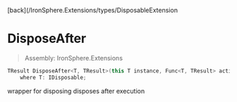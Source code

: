﻿

[back](/IronSphere.Extensions/types/DisposableExtension

# DisposeAfter

> Assembly: IronSphere.Extensions

```csharp
TResult DisposeAfter<T, TResult>(this T instance, Func<T, TResult> actionToInvoke)
    where T: IDisposable;
```

wrapper for disposing disposes after execution

 